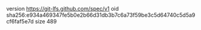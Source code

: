 version https://git-lfs.github.com/spec/v1
oid sha256:e934a469347fe5b0e2b66d31db3b7c6a73f59be3c5d64740c5d5a9cf6faf5e7d
size 489
